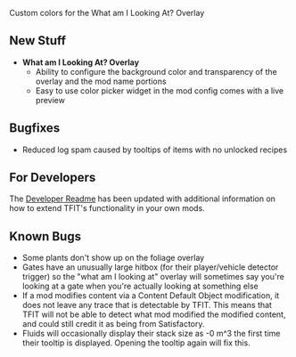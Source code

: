 Custom colors for the What am I Looking At? Overlay




## New Stuff

- **What am I Looking At? Overlay**
  - Ability to configure the background color and transparency of the overlay and the mod name portions
  - Easy to use color picker widget in the mod config comes with a live preview

## Bugfixes

- Reduced log spam caused by tooltips of items with no unlocked recipes

## For Developers

The [Developer Readme](https://github.com/blockout22/TFIT/blob/main/DEV_README.md) has been updated with additional information on how to extend TFIT's functionality in your own mods.

## Known Bugs

- Some plants don't show up on the foliage overlay
- Gates have an unusually large hitbox (for their player/vehicle detector trigger) so the "what am I looking at" overlay will sometimes say you're looking at a gate when you're actually looking at something else
- If a mod modifies content via a Content Default Object modification, it does not leave any trace that is detectable by TFIT. This means that TFIT will not be able to detect what mod modified the modified content, and could still credit it as being from Satisfactory.
- Fluids will occasionally display their stack size as -0 m^3 the first time their tooltip is displayed. Opening the tooltip again will fix this.
